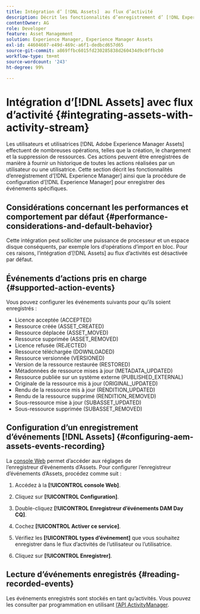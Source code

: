 ```yaml
---
title: Intégration d’ [!DNL Assets]  au flux d’activité
description: Décrit les fonctionnalités d’enregistrement d’ [!DNL Experience Manager]  ainsi que la procédure de configuration d’AEM pour enregistrer des événements spécifiques.
contentOwner: AG
role: Developer
feature: Asset Management
solution: Experience Manager, Experience Manager Assets
exl-id: 44604607-e49d-469c-a6f1-dedbcd657d65
source-git-commit: a869ffbc6015fd230285838d260434d9c0ffbcb0
workflow-type: tm+mt
source-wordcount: '243'
ht-degree: 99%

---
```


# Intégration d’[!DNL Assets] avec flux d’activité {#integrating-assets-with-activity-stream}

Les utilisateurs et utilisatrices [!DNL Adobe Experience Manager Assets] effectuent de nombreuses opérations, telles que la création, le chargement et la suppression de ressources. Ces actions peuvent être enregistrées de manière à fournir un historique de toutes les actions réalisées par un utilisateur ou une utilisatrice. Cette section décrit les fonctionnalités d’enregistrement d’[!DNL Experience Manager] ainsi que la procédure de configuration d’[!DNL Experience Manager] pour enregistrer des événements spécifiques.

## Considérations concernant les performances et comportement par défaut {#performance-considerations-and-default-behavior}

Cette intégration peut solliciter une puissance de processeur et un espace disque conséquents, par exemple lors d’opérations d’import en bloc. Pour ces raisons, l’intégration d’[!DNL Assets] au flux d’activités est désactivée par défaut.

## Événements d’actions pris en charge {#supported-action-events}

Vous pouvez configurer les événements suivants pour qu’ils soient enregistrés :

* Licence acceptée (ACCEPTED)
* Ressource créée (ASSET_CREATED)
* Ressource déplacée (ASSET_MOVED)
* Ressource supprimée (ASSET_REMOVED)
* Licence refusée (REJECTED)
* Ressource téléchargée (DOWNLOADED)
* Ressource versionnée (VERSIONED)
* Version de la ressource restaurée (RESTORED)
* Métadonnées de ressource mises à jour (METADATA_UPDATED)
* Ressource publiée sur un système externe (PUBLISHED_EXTERNAL)
* Originale de la ressource mis à jour (ORIGINAL_UPDATED)
* Rendu de la ressource mis à jour (RENDITION_UPDATED)
* Rendu de la ressource supprimé (RENDITION_REMOVED)
* Sous-ressource mise à jour (SUBASSET_UPDATED)
* Sous-ressource supprimée (SUBASSET_REMOVED)

## Configuration d’un enregistrement d’événements [!DNL Assets] {#configuring-aem-assets-events-recording}

La [console Web](/help/sites-deploying/configuring-osgi.md) permet d’accéder aux réglages de l’enregistreur d’événements d’Assets. Pour configurer l’enregistreur d’événements d’Assets, procédez comme suit :

1. Accédez à la **[!UICONTROL console Web]**.

1. Cliquez sur **[!UICONTROL Configuration]**.

1. Double-cliquez **[!UICONTROL Enregistreur d’événements DAM Day CQ]**.

1. Cochez **[!UICONTROL Activer ce service]**.

1. Vérifiez les **[!UICONTROL types d’événement]** que vous souhaitez enregistrer dans le flux d’activités de l’utilisateur ou l’utilisatrice.

1. Cliquez sur **[!UICONTROL Enregistrer]**.

## Lecture d’événements enregistrés {#reading-recorded-events}

Les événements enregistrés sont stockés en tant qu’activités. Vous pouvez les consulter par programmation en utilisant [l’API ActivityManager](https://developer.adobe.com/experience-manager/reference-materials/6-5-lts/javadoc/com/adobe/granite/activitystreams/ActivityManager.html).
